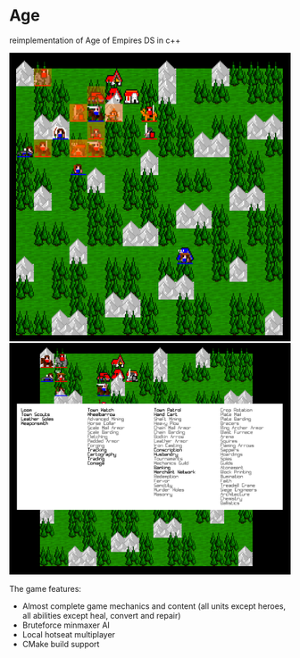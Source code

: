 # Age
reimplementation of Age of Empires DS in c++

![](https://github.com/jacopograndi/age/blob/main/age_attack.png?raw=true)
![](https://github.com/jacopograndi/age/blob/main/age_tech.png?raw=true)

The game features:
* Almost complete game mechanics and content (all units except heroes, all abilities except heal, convert and repair)
* Bruteforce minmaxer AI
* Local hotseat multiplayer
* CMake build support
